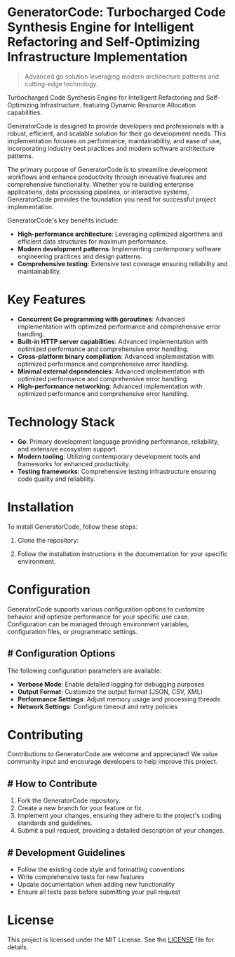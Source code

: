 <!-- fallback_GeneratorCode_20250804215458_10658 -->

# GeneratorCode: Turbocharged Code Synthesis Engine for Intelligent Refactoring and Self-Optimizing Infrastructure Implementation
> Advanced go solution leveraging modern architecture patterns and cutting-edge technology.

Turbocharged Code Synthesis Engine for Intelligent Refactoring and Self-Optimizing Infrastructure. featuring Dynamic Resource Allocation capabilities.

GeneratorCode is designed to provide developers and professionals with a robust, efficient, and scalable solution for their go development needs. This implementation focuses on performance, maintainability, and ease of use, incorporating industry best practices and modern software architecture patterns.

The primary purpose of GeneratorCode is to streamline development workflows and enhance productivity through innovative features and comprehensive functionality. Whether you're building enterprise applications, data processing pipelines, or interactive systems, GeneratorCode provides the foundation you need for successful project implementation.

GeneratorCode's key benefits include:

* **High-performance architecture**: Leveraging optimized algorithms and efficient data structures for maximum performance.
* **Modern development patterns**: Implementing contemporary software engineering practices and design patterns.
* **Comprehensive testing**: Extensive test coverage ensuring reliability and maintainability.

# Key Features

* **Concurrent Go programming with goroutines**: Advanced implementation with optimized performance and comprehensive error handling.
* **Built-in HTTP server capabilities**: Advanced implementation with optimized performance and comprehensive error handling.
* **Cross-platform binary compilation**: Advanced implementation with optimized performance and comprehensive error handling.
* **Minimal external dependencies**: Advanced implementation with optimized performance and comprehensive error handling.
* **High-performance networking**: Advanced implementation with optimized performance and comprehensive error handling.

# Technology Stack

* **Go**: Primary development language providing performance, reliability, and extensive ecosystem support.
* **Modern tooling**: Utilizing contemporary development tools and frameworks for enhanced productivity.
* **Testing frameworks**: Comprehensive testing infrastructure ensuring code quality and reliability.

# Installation

To install GeneratorCode, follow these steps:

1. Clone the repository:


2. Follow the installation instructions in the documentation for your specific environment.

# Configuration

GeneratorCode supports various configuration options to customize behavior and optimize performance for your specific use case. Configuration can be managed through environment variables, configuration files, or programmatic settings.

## # Configuration Options

The following configuration parameters are available:

* **Verbose Mode**: Enable detailed logging for debugging purposes
* **Output Format**: Customize the output format (JSON, CSV, XML)
* **Performance Settings**: Adjust memory usage and processing threads
* **Network Settings**: Configure timeout and retry policies

# Contributing

Contributions to GeneratorCode are welcome and appreciated! We value community input and encourage developers to help improve this project.

## # How to Contribute

1. Fork the GeneratorCode repository.
2. Create a new branch for your feature or fix.
3. Implement your changes, ensuring they adhere to the project's coding standards and guidelines.
4. Submit a pull request, providing a detailed description of your changes.

## # Development Guidelines

* Follow the existing code style and formatting conventions
* Write comprehensive tests for new features
* Update documentation when adding new functionality
* Ensure all tests pass before submitting your pull request

# License

This project is licensed under the MIT License. See the [LICENSE](https://github.com/coralnws/GeneratorCode/blob/main/LICENSE) file for details.
